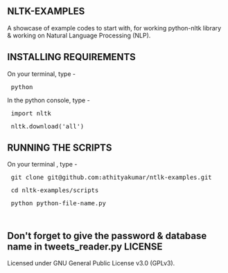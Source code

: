 NLTK-EXAMPLES
-------------

A showcase of example codes to start with, for working python-nltk library &amp; working on Natural Language Processing (NLP).

INSTALLING REQUIREMENTS
-----------------------
On your terminal, type -
<pre> python </pre>
In the python console, type -
<pre> import nltk </pre>
<pre> nltk.download('all') </pre>

RUNNING THE SCRIPTS
-------------------
On your terminal , type -
<pre> git clone git@github.com:athityakumar/ntlk-examples.git</pre>
<pre> cd nltk-examples/scripts </pre>
<pre> python python-file-name.py </pre> 
<br> Don't forget to give the password & database name in tweets_reader.py
LICENSE 
-------
Licensed under GNU General Public License v3.0 (GPLv3).
